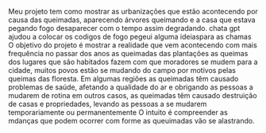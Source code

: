 Meu projeto tem como mostrar as urbanizações que estão acontecendo por causa das queimadas, aparecendo árvores queimando e a casa que estava pegando fogo desaparecer com o tempo assim degradando. chata gpt ajudou a colocar os codigos de fogo pegeui alguma ideiaspara as chamas 
O objetivo do projeto é mostrar a realidade que vem acontecendo com mais frequência no passar dos anos as queimadas das plantações as queimas dos lugares que são habitados fazem com que moradores se mudem para a cidade, muitos povos estão se mudando do campo por motivos pelas queimas das floresta.
Em algumas regiões as queimadas têm causado problemas de saúde, afetando a qualidade do ar e obrigando as pessoas a mudarem de rotina em outros casos, as queimadas têm causado destruição de casas e propriedades, levando as pessoas a se mudarem temporariamente ou permanentemente
O intuito é compreender as mdanças que podem ocorrer com forme as queuimadas vão se alastrando.
